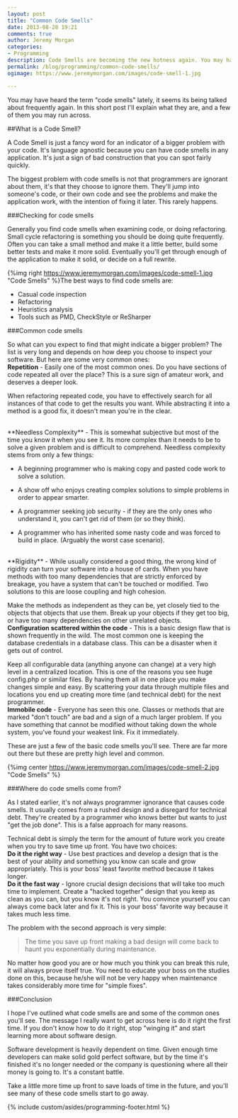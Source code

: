 ```yaml
---
layout: post
title: "Common Code Smells"
date: 2013-08-28 19:21
comments: true
author: Jeremy Morgan
categories: 
- Programming
description: Code Smells are becoming the new hotness again. You may have heard the term, here's what it means and a few to look out for.
permalink: /blog/programming/common-code-smells/
ogimage: https://www.jeremymorgan.com/images/code-smell-1.jpg

---
```


You may have heard the term "code smells" lately, it seems its being talked about frequently again. In this short post I'll explain what they are, and a few of them you may run across. 

<!-- more -->
##What is a Code Smell? 

A Code Smell is just a fancy word for an indicator of a bigger problem with your code. It's language agnostic because you can have code smells in any application. It's just a sign of bad construction that you can spot fairly quickly. 

The biggest problem with code smells is not that programmers are ignorant about them, it's that they choose to ignore them. They'll jump into someone's code, or their own code and see the problems and make the application work, with the intention of fixing it later. This rarely happens. 

###Checking for code smells

Generally you find code smells when examining code, or doing refactoring. Small cycle refactoring is something you should be doing quite frequently. Often you can take a small method and make it a little better, build some better tests and make it more solid. Eventually you'll get through enough of the application to make it solid, or decide on a full rewrite. 

{%img right https://www.jeremymorgan.com/images/code-smell-1.jpg "Code Smells" %}The best ways to find code smells are:

* Casual code inspection
* Refactoring
* Heuristics analysis
* Tools such as PMD, CheckStyle or ReSharper


###Common code smells

So what can you expect to find that might indicate a bigger problem? The list is very long and depends on how deep you choose to inspect your software. But here are some very common ones:
<br />
**Repetition** - Easily one of the most common ones. Do you have sections of code repeated all over the place? This is a sure sign of amateur work, and deserves a deeper look. 

When refactoring repeated code, you have to effectively search for all instances of that code to get the results you want. While abstracting it into a method is a good fix, it doesn't mean you're in the clear. 

<br />
**Needless Complexity** - This is somewhat subjective but most of the time you know it when you see it. Its more complex than it needs to be to solve a given problem and is difficult to comprehend. Needless complexity stems from only a few things: 

* A beginning programmer who is making copy and pasted code work to solve a solution. 

* A show off who enjoys creating complex solutions to simple problems in order to appear smarter. 
 
* A programmer seeking job security - if they are the only ones who understand it, you can't get rid of them (or so they think).
 
* A programmer who has inherited some nasty code and was forced to build in place. (Arguably the worst case scenario).

<br />
**Rigidity** - While usually considered a good thing, the wrong kind of rigidity can turn your software into a house of cards. When you have methods with too many dependencies that are strictly enforced by breakage, you have a system that can't be touched or modified. Two solutions to this are loose coupling and high cohesion. 

Make the methods as independent as they can be, yet closely tied to the objects that objects that use them. Break up your objects if they get too big, or have too many dependencies on other unrelated objects. 
<br />
**Configuration scattered within the code** - This is a basic design flaw that is shown frequently in the wild. The most common one is keeping the database credentials in a database class. This can be a disaster when it gets out of control. 

Keep all configurable data (anything anyone can change) at a very high level in a centralized location. This is one of the reasons you see huge config.php or similar files. By having them all in one place you make changes simple and easy. By scattering your data through multiple files and locations you end up creating more time (and technical debt) for the next programmer. 
<br />
**Immobile code** - Everyone has seen this one. Classes or methods that are marked "don't touch" are bad and a sign of a much larger problem. If you have something that cannot be modified without taking down the whole system, you've found your weakest link. Fix it immediately. 

These are just a few of the basic code smells you'll see. There are far more out there but these are pretty high level and common. 

{%img center https://www.jeremymorgan.com/images/code-smell-2.jpg "Code Smells" %}

###Where do code smells come from?

As I stated earlier, it's not always programmer ignorance that causes code smells. It usually comes from a rushed design and a disregard for technical debt. They're created by a programmer who knows better but wants to just "get the job done". This is a false approach for many reasons. 

Technical debt is simply the term for the amount of future work you create when you try to save time up front. You have two choices:
<br />
**Do it the right way** - Use best practices and develop a design that is the best of your ability and something you know can scale and grow appropriately. This is your boss' least favorite method because it takes longer. 
<br />
**Do it the fast way** - Ignore crucial design decisions that will take too much time to implement. Create a "hacked together" design that you keep as clean as you can, but you know it's not right. You convince yourself you can always come back later and fix it. This is your boss' favorite way because it takes much less time. 

The problem with the second approach is very simple:
> The time you save up front making a bad design will come back to haunt you exponentially during maintenance. 

No matter how good you are or how much you think you can break this rule, it will always prove itself true. You need to educate your boss on the studies done on this, because he/she will not be very happy when maintenance takes considerably more time for "simple fixes".

###Conclusion

I hope I've outlined what code smells are and some of the common ones you'll see. The message I really want to get across here is do it right the first time. If you don't know how to do it right, stop "winging it" and start learning more about software design. 

Software development is heavily dependent on time. Given enough time developers can make solid gold perfect software, but by the time it's finished it's no longer needed or the company is questioning where all their money is going to. It's a constant battle. 

Take a little more time up front to save loads of time in the future, and you'll see many of these code smells start to go away. 


{% include custom/asides/programming-footer.html %}





























